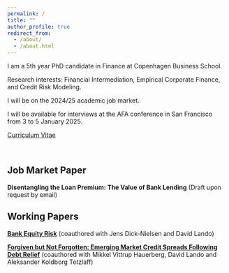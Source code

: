 ```yaml
---
permalink: /
title: ""
author_profile: true
redirect_from: 
  - /about/
  - /about.html
---
```


I am a 5th year PhD candidate in Finance at Copenhagen Business School.

Research interests: Financial Intermediation, Empirical Corporate Finance, and Credit Risk Modeling.

I will be on the 2024/25 academic job market.

I will be available for interviews at the AFA conference in San Francisco from 3 to 5 January 2025.

[Curriculum Vitae](/files/CV_ZhuoluGao.pdf)


<br/>

## Job Market Paper

**Disentangling the Loan Premium: The Value of Bank Lending**
(Draft upon request by email)


## Working Papers

[**Bank Equity Risk**](https://papers.ssrn.com/sol3/papers.cfm?abstract_id=4345088) (coauthored with Jens Dick-Nielsen and David Lando)

[**Forgiven but Not Forgotten: Emerging Market Credit Spreads Following Debt Relief**](https://papers.ssrn.com/sol3/papers.cfm?abstract_id=4578758) (coauthored with Mikkel Vittrup Hauerberg, David Lando and Aleksander Koldborg Tetzlaff)

